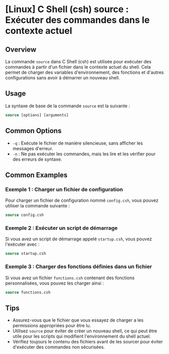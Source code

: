 # [Linux] C Shell (csh) source : Exécuter des commandes dans le contexte actuel

## Overview
La commande `source` dans C Shell (csh) est utilisée pour exécuter des commandes à partir d'un fichier dans le contexte actuel du shell. Cela permet de charger des variables d'environnement, des fonctions et d'autres configurations sans avoir à démarrer un nouveau shell.

## Usage
La syntaxe de base de la commande `source` est la suivante :

```csh
source [options] [arguments]
```

## Common Options
- `-q` : Exécute le fichier de manière silencieuse, sans afficher les messages d'erreur.
- `-n` : Ne pas exécuter les commandes, mais les lire et les vérifier pour des erreurs de syntaxe.

## Common Examples

### Exemple 1 : Charger un fichier de configuration
Pour charger un fichier de configuration nommé `config.csh`, vous pouvez utiliser la commande suivante :

```csh
source config.csh
```

### Exemple 2 : Exécuter un script de démarrage
Si vous avez un script de démarrage appelé `startup.csh`, vous pouvez l'exécuter avec :

```csh
source startup.csh
```

### Exemple 3 : Charger des fonctions définies dans un fichier
Si vous avez un fichier `functions.csh` contenant des fonctions personnalisées, vous pouvez les charger ainsi :

```csh
source functions.csh
```

## Tips
- Assurez-vous que le fichier que vous essayez de charger a les permissions appropriées pour être lu.
- Utilisez `source` pour éviter de créer un nouveau shell, ce qui peut être utile pour les scripts qui modifient l'environnement du shell actuel.
- Vérifiez toujours le contenu des fichiers avant de les sourcer pour éviter d'exécuter des commandes non sécurisées.